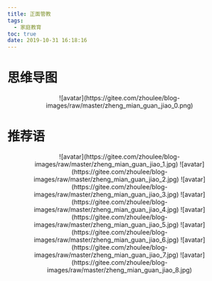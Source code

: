 ```yaml
---
title: 正面管教
tags:
  - 家庭教育
toc: true
date: 2019-10-31 16:18:16
---
```

# 思维导图
<!--more-->
<center>
![avatar](https://gitee.com/zhoulee/blog-images/raw/master/zheng_mian_guan_jiao_0.png)
</center>

# 推荐语
<center>
![avatar](https://gitee.com/zhoulee/blog-images/raw/master/zheng_mian_guan_jiao_1.jpg)
![avatar](https://gitee.com/zhoulee/blog-images/raw/master/zheng_mian_guan_jiao_2.jpg)
![avatar](https://gitee.com/zhoulee/blog-images/raw/master/zheng_mian_guan_jiao_3.jpg)
![avatar](https://gitee.com/zhoulee/blog-images/raw/master/zheng_mian_guan_jiao_4.jpg)
![avatar](https://gitee.com/zhoulee/blog-images/raw/master/zheng_mian_guan_jiao_5.jpg)
![avatar](https://gitee.com/zhoulee/blog-images/raw/master/zheng_mian_guan_jiao_6.jpg)
![avatar](https://gitee.com/zhoulee/blog-images/raw/master/zheng_mian_guan_jiao_7.jpg)
![avatar](https://gitee.com/zhoulee/blog-images/raw/master/zheng_mian_guan_jiao_8.jpg)
</center>
